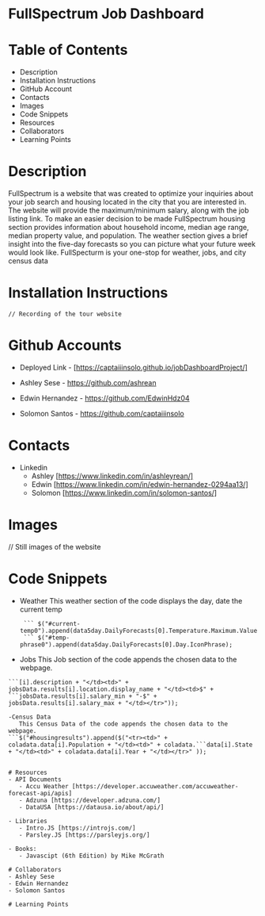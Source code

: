 # FullSpectrum Job Dashboard

# Table of Contents
- Description
- Installation Instructions
- GitHub Account
- Contacts
- Images
- Code Snippets
- Resources
- Collaborators
- Learning Points


# Description
FullSpectrum is a website that was created to optimize your inquiries about your job search and housing located in the city that you are interested in. The website will provide the maximum/minimum salary, along with the job listing link. To make an easier decision to be made FullSpectrum housing section provides information about household income, median age range, median property value, and population. The weather section gives a brief insight into the five-day forecasts so you can picture what your future week would look like. FullSpecturm is your one-stop for weather, jobs, and city census data


# Installation Instructions
    // Recording of the tour website

# Github Accounts
- Deployed Link - [https://captaiiinsolo.github.io/jobDashboardProject/]

- Ashley Sese - https://github.com/ashrean
- Edwin Hernandez - https://github.com/EdwinHdz04
- Solomon Santos - https://github.com/captaiiinsolo

# Contacts
- Linkedin
    - Ashley [https://www.linkedin.com/in/ashleyrean/]
    - Edwin [https://www.linkedin.com/in/edwin-hernandez-0294aa13/]
    - Solomon  [https://www.linkedin.com/in/solomon-santos/]

# Images
// Still images of the website

# Code Snippets
- Weather
    This weather section of the code displays the day, date the current temp 
  ```  $("#day0").append(dayjs(data5day.DailyForecasts[0].Date).format(" dddd MMMM DD, YYYY "));
   ``` $("#current-temp0").append(data5day.DailyForecasts[0].Temperature.Maximum.Value);
   ``` $("#temp-phrase0").append(data5day.DailyForecasts[0].Day.IconPhrase);

- Jobs
    This Job section of the code appends the chosen data to the webpage.
 ```$("#results").append($("<tr><td>" + jobsData.results[i].title + "</td><td>" + jobsData.results
 ```[i].description + "</td><td>" + jobsData.results[i].location.display_name + "</td><td>$" + ```jobsData.results[i].salary_min + "-$" + jobsData.results[i].salary_max + "</td></tr>"));

-Census Data
    This Census Data of the code appends the chosen data to the webpage.
```$("#housingresults").append($("<tr><td>" + coladata.data[i].Population + "</td><td>" + coladata.```data[i].State + "</td><td>" + coladata.data[i].Year + "</td></tr>" ));


# Resources
- API Documents
    - Accu Weather [https://developer.accuweather.com/accuweather-forecast-api/apis]
    - Adzuna [https://developer.adzuna.com/]
    - DataUSA [https://datausa.io/about/api/]

- Libraries
    - Intro.JS [https://introjs.com/]
    - Parsley.JS [https://parsleyjs.org/]

- Books:
    - Javascipt (6th Edition) by Mike McGrath

# Collaborators
- Ashley Sese
- Edwin Hernandez
- Solomon Santos

# Learning Points
